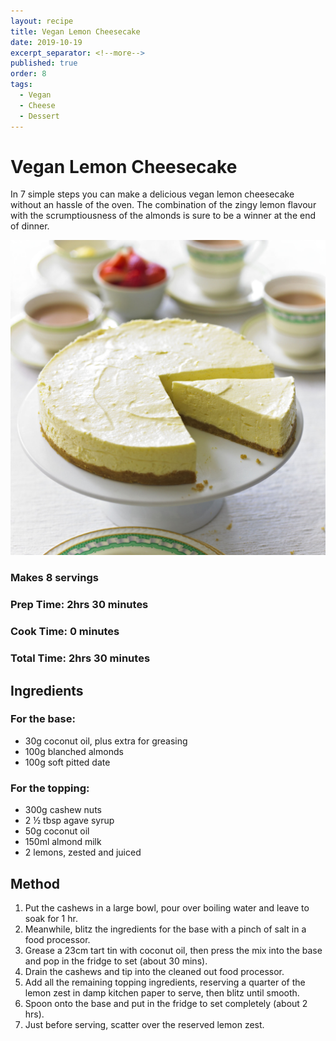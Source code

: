 ```yaml
---
layout: recipe
title: Vegan Lemon Cheesecake
date: 2019-10-19
excerpt_separator: <!--more-->
published: true
order: 8
tags:
  - Vegan
  - Cheese
  - Dessert
---
```


# Vegan Lemon Cheesecake
In 7 simple steps you can make a delicious vegan lemon cheesecake without an hassle of the oven. The combination of the zingy lemon flavour with the scrumptiousness of the almonds is sure to be a winner at the end of dinner.

<!--more-->
[![Lemon Cheesecake](/_uploads/LemonCheesecake.jpg)](/_uploads/LemonCheesecake.jpg)

### Makes 8 servings
### Prep Time: 2hrs 30 minutes
### Cook Time: 0 minutes
### Total Time: 2hrs 30 minutes

## Ingredients
### For the base:
- 30g coconut oil, plus extra for greasing
- 100g blanched almonds
- 100g soft pitted date

### For the topping:
- 300g cashew nuts
- 2 ½ tbsp agave syrup
- 50g coconut oil
- 150ml almond milk
- 2 lemons, zested and juiced



## Method
1. Put the cashews in a large bowl, pour over boiling water and leave to soak for 1 hr.
2. Meanwhile, blitz the ingredients for the base with a pinch of salt in a food processor.
3. Grease a 23cm tart tin with coconut oil, then press the mix into the base and pop in the fridge to set (about 30 mins).
4. Drain the cashews and tip into the cleaned out food processor.
5. Add all the remaining topping ingredients, reserving a quarter of the lemon zest in damp kitchen paper to serve, then blitz until smooth.
6. Spoon onto the base and put in the fridge to set completely (about 2 hrs).
7. Just before serving, scatter over the reserved lemon zest.

